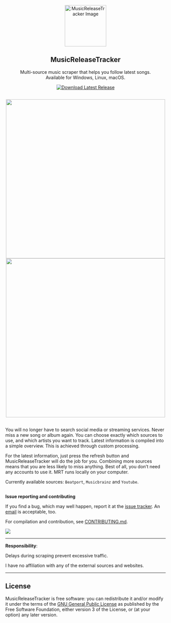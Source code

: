 <p align="center">
  <img src="https://github.com/BLCK-B/MusicReleaseTracker/assets/123077751/f432e824-6772-401e-8419-90da707887f4" width="130px" alt="MusicReleaseTracker Image">
</p>

<h2 align="center">MusicReleaseTracker</h2>

<p align="center">
Multi-source music scraper that helps you follow latest songs. <br> Available for Windows, Linux, macOS.
</p>

<p align="center">
  <a href="https://github.com/BLCK-B/MusicReleaseTracker/releases/latest">
    <img src="https://img.shields.io/github/v/release/BLCK-B/MusicReleaseTracker?label=Download%20Latest%20Release" alt="Download Latest Release">
  </a>
</p>

 
##

<p align="center">
<img src="https://github.com/user-attachments/assets/c2e15386-6810-4790-8998-4f6954e6d7b8" width="500px"/> <br>
<img src="https://github.com/user-attachments/assets/faa07769-18e9-484d-afe9-a1bed36771f7" width="500px"/>
</p>

##

You will no longer have to search social media or streaming services. Never miss a new song or album again. You can choose exactly which sources to use, and which artists you want to track. Latest information is compiled into a simple overview. This is achieved through custom processing.

For the latest information, just press the refresh button and MusicReleaseTracker will do the job for you. Combining more sources means that you are less likely to miss anything. Best of all, you don’t need any accounts to use it. MRT runs locally on your computer.

Currently available sources: `Beatport`, `Musicbrainz` and `Youtube`.

##

**Issue reporting and contributing**

If you find a bug, which may well happen, report it at the [issue tracker](https://github.com/BLCK-B/MusicReleaseTracker/issues). An [email](https://github.com/BLCK-B) is acceptable, too.

For compilation and contribution, see [CONTRIBUTING.md](https://github.com/BLCK-B/MusicReleaseTracker/blob/main/CONTRIBUTING.md).

<img src="https://img.shields.io/github/commits-since/BLCK-B/musicreleasetracker/latest">

---

**Responsibility**:

Delays during scraping prevent excessive traffic.

I have no affiliation with any of the external sources and websites.

---

License
-

MusicReleaseTracker is free software: you can redistribute it and/or modify it under the terms of the [GNU General Public License](https://www.gnu.org/licenses/gpl-3.0.html) as published by the Free Software Foundation, either version 3 of the License, or (at your option) any later version.
